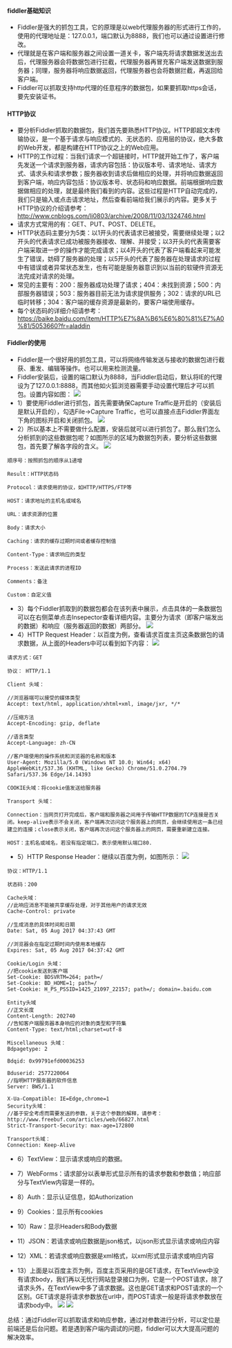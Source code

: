 #### fiddler基础知识
- Fiddler是强大的抓包工具，它的原理是以web代理服务器的形式进行工作的，使用的代理地址是：127.0.0.1，端口默认为8888，我们也可以通过设置进行修改。
- 代理就是在客户端和服务器之间设置一道关卡，客户端先将请求数据发送出去后，代理服务器会将数据包进行拦截，代理服务器再冒充客户端发送数据到服务器；同理，服务器将响应数据返回，代理服务器也会将数据拦截，再返回给客户端。
- Fiddler可以抓取支持http代理的任意程序的数据包，如果要抓取https会话，要先安装证书。

#### HTTP协议
- 要分析Fiddler抓取的数据包，我们首先要熟悉HTTP协议。HTTP即超文本传输协议，是一个基于请求与响应模式的、无状态的、应用层的协议，绝大多数的Web开发，都是构建在HTTP协议之上的Web应用。
- HTTP的工作过程：当我们请求一个超链接时，HTTP就开始工作了，客户端先发送一个请求到服务器，请求内容包括：协议版本号、请求地址、请求方式、请求头和请求参数；服务器收到请求后做相应的处理，并将响应数据返回到客户端，响应内容包括：协议版本号、状态码和响应数据。前端根据响应数据做相应的处理，就是最终我们看到的内容。这些过程是HTTP自动完成的，我们只是输入或点击请求地址，然后查看前端给我们展示的内容。更多关于HTTP协议的介绍请参考：http://www.cnblogs.com/li0803/archive/2008/11/03/1324746.html
- 请求方式常用的有：GET、PUT、POST、DELETE。
- HTTP状态码主要分为5类：以1开头的代表请求已被接受，需要继续处理；以2开头的代表请求已成功被服务器接收、理解、并接受；以3开头的代表需要客户端采取进一步的操作才能完成请求；以4开头的代表了客户端看起来可能发生了错误，妨碍了服务器的处理；以5开头的代表了服务器在处理请求的过程中有错误或者异常状态发生，也有可能是服务器意识到以当前的软硬件资源无法完成对请求的处理。
- 常见的主要有：200：服务器成功处理了请求；404：未找到资源；500：内部服务器错误；503：服务器目前无法为请求提供服务；302：请求的URL已临时转移；304：客户端的缓存资源是最新的，要客户端使用缓存。
- 每个状态码的详细介绍请参考：https://baike.baidu.com/item/HTTP%E7%8A%B6%E6%80%81%E7%A0%81/5053660?fr=aladdin
 
#### Fiddler的使用

- Fiddler是一个很好用的抓包工具，可以将网络传输发送与接收的数据包进行截获、重发、编辑等操作。也可以用来检测流量。
- Fiddler安装后，设置的端口默认为8888，当Fiddler启动后，默认将IE的代理设为了127.0.0.1:8888，而其他如火狐浏览器需要手动设置代理后才可以抓包。设置内容如图：
![](./static/u1.png)
- 1）要使用Fiddler进行抓包，首先需要确保Capture Traffic是开启的（安装后是默认开启的），勾选File->Capture Traffic，也可以直接点击Fiddler界面左下角的图标开启和关闭抓包。
![](./static/u2.png)
- 2）所以基本上不需要做什么配置，安装后就可以进行抓包了。那么我们怎么分析抓到的这些数据包呢？如图所示的区域为数据包列表，要分析这些数据包，首先要了解各字段的含义。
![](./static/u3.png)


```
顺序号：按照抓包的顺序从1递增

Result：HTTP状态码　　　　　　

Protocol：请求使用的协议，如HTTP/HTTPS/FTP等

HOST：请求地址的主机名或域名

URL：请求资源的位置

Body：请求大小

Caching：请求的缓存过期时间或者缓存控制值

Content-Type：请求响应的类型

Process：发送此请求的进程ID

Comments：备注 

Custom：自定义值
```
- 3）每个Fiddler抓取到的数据包都会在该列表中展示，点击具体的一条数据包可以在右侧菜单点击Insepector查看详细内容。主要分为请求（即客户端发出的数据）和响应（服务器返回的数据）两部分。
![](./static/u4.png)
-  4）HTTP Request Header：以百度为例，查看请求百度主页这条数据包的请求数据，从上面的Headers中可以看到如下内容：
![](./static/u5.png)
```
请求方式：GET

协议： HTTP/1.1

Client 头域：

//浏览器端可以接受的媒体类型
Accept: text/html, application/xhtml+xml, image/jxr, */* 

//压缩方法
Accept-Encoding: gzip, deflate   

//语言类型
Accept-Language: zh-CN

//客户端使用的操作系统和浏览器的名称和版本
User-Agent: Mozilla/5.0 (Windows NT 10.0; Win64; x64) AppleWebKit/537.36 (KHTML, like Gecko) Chrome/51.0.2704.79 Safari/537.36 Edge/14.14393

COOKIE头域：将cookie值发送给服务器

Transport 头域：

Connection：当网页打开完成后，客户端和服务器之间用于传输HTTP数据的TCP连接是否关闭。keep-alive表示不会关闭，客户端再次访问这个服务器上的网页，会继续使用这一条已经建立的连接；close表示关闭，客户端再次访问这个服务器上的网页，需要重新建立连接。

HOST：主机名或域名，若没有指定端口，表示使用默认端口80.
```
- 5）HTTP Response Header：继续以百度为例，如图所示：
![](./static/u6.png)
```
协议：HTTP/1.1

状态码：200

Cache头域：
//此响应消息不能被共享缓存处理，对于其他用户的请求无效
Cache-Control: private

//生成消息的具体时间和日期
Date: Sat, 05 Aug 2017 04:37:43 GMT

//浏览器会在指定过期时间内使用本地缓存
Expires: Sat, 05 Aug 2017 04:37:42 GMT

Cookie/Login 头域：
//把cookie发送到客户端
Set-Cookie: BDSVRTM=264; path=/ 
Set-Cookie: BD_HOME=1; path=/
Set-Cookie: H_PS_PSSID=1425_21097_22157; path=/; domain=.baidu.com

Entity头域
//正文长度
Content-Length: 202740   
//告知客户端服务器本身响应的对象的类型和字符集
Content-Type: text/html;charset=utf-8

Miscellaneous 头域：
Bdpagetype: 2

Bdqid: 0x99791efd00036253

Bduserid: 2577220064
//指明HTTP服务器的软件信息
Server: BWS/1.1    

X-Ua-Compatible: IE=Edge,chrome=1
Security头域：
//基于安全考虑而需要发送的参数，关于这个参数的解释，请参考：http://www.freebuf.com/articles/web/66827.html
Strict-Transport-Security: max-age=172800

Transport头域：
Connection: Keep-Alive
```

- 6）TextView：显示请求或响应的数据。

- 7）WebForms：请求部分以表单形式显示所有的请求参数和参数值；响应部分与TextView内容是一样的。

- 8）Auth：显示认证信息，如Authorization

- 9）Cookies：显示所有cookies

- 10）Raw：显示Headers和Body数据

- 11）JSON：若请求或响应数据是json格式，以json形式显示请求或响应内容

- 12）XML：若请求或响应数据是xml格式，以xml形式显示请求或响应内容

- 13）上面是以百度主页为例，百度主页采用的是GET请求，在TextView中没有请求body，我们再以无忧行网站登录接口为例，它是一个POST请求，除了请求头外，在TextView中多了请求数据。这也是GET请求和POST请求的一个区别。GET请求是将请求参数放在url中，而POST请求一般是将请求参数放在请求body中。
![](./static/u7.png)
![](./static/u8.png)

总结：通过Fiddler可以抓取请求和响应参数，通过对参数进行分析，可以定位是前端还是后台问题。若是遇到客户端内调试的问题，fiddler可以大大提高问题的解决效率。